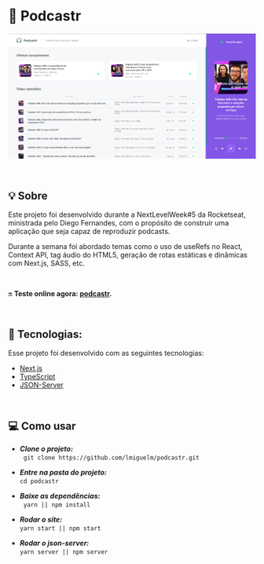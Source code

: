 # 🎤 Podcastr

![podcastr](.github/podcastr.png)

<br>

## 💡 Sobre

Este projeto foi desenvolvido durante a NextLevelWeek#5 da Rocketseat, ministrada pelo Diego Fernandes, com o propósito de construir uma aplicação que seja capaz de reproduzir podcasts.

Durante a semana foi abordado temas como o uso de useRefs no React, Context API, tag áudio do HTML5, geração de rotas estáticas e dinâmicas com Next.js, SASS, etc.

<br>

🔛 **Teste online agora: [podcastr](https://podcastr-lmiguelm.vercel.app).**

<br>

## 🚀 Tecnologias:

Esse projeto foi desenvolvido com as seguintes tecnologias:

- [Next.js](https://reactjs.org)
- [TypeScript](https://www.typescriptlang.org/)
- [JSON-Server](https://github.com/typicode/json-server)

<br>

## 💻 Como usar

- **_Clone o projeto:_** <br>
  ` git clone https://github.com/lmiguelm/podcastr.git`

- **_Entre na pasta do projeto:_** <br>
  `cd podcastr`

- **_Baixe as dependências:_** <br>
  ` yarn || npm install`

- **_Rodar o site:_** <br>
  `yarn start || npm start`

- **_Rodar o json-server:_** <br>
  `yarn server || npm server`
